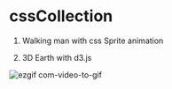 # cssCollection
1. Walking man with css Sprite animation

2. 3D Earth with d3.js

![ezgif com-video-to-gif](https://user-images.githubusercontent.com/14929371/49562442-996e2100-f8e9-11e8-8c30-b16f55dd1790.gif)
